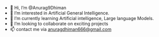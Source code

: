 - 👋 Hi, I’m @Anurag9Dhiman
- 👀 I’m interested in Artificial General Intelligence.
- 🌱 I’m currently learning Artificial intelligence, Large language Models.
- 💞️ I’m looking to collaborate on exciting projects
- 📫 contact me via anuragdhiman666@gmail.com

<!---
Anurag9Dhiman/Anurag9Dhiman is a ✨ special ✨ repository because its `README.md` (this file) appears on your GitHub profile.
You can click the Preview link to take a look at your changes.
--->

